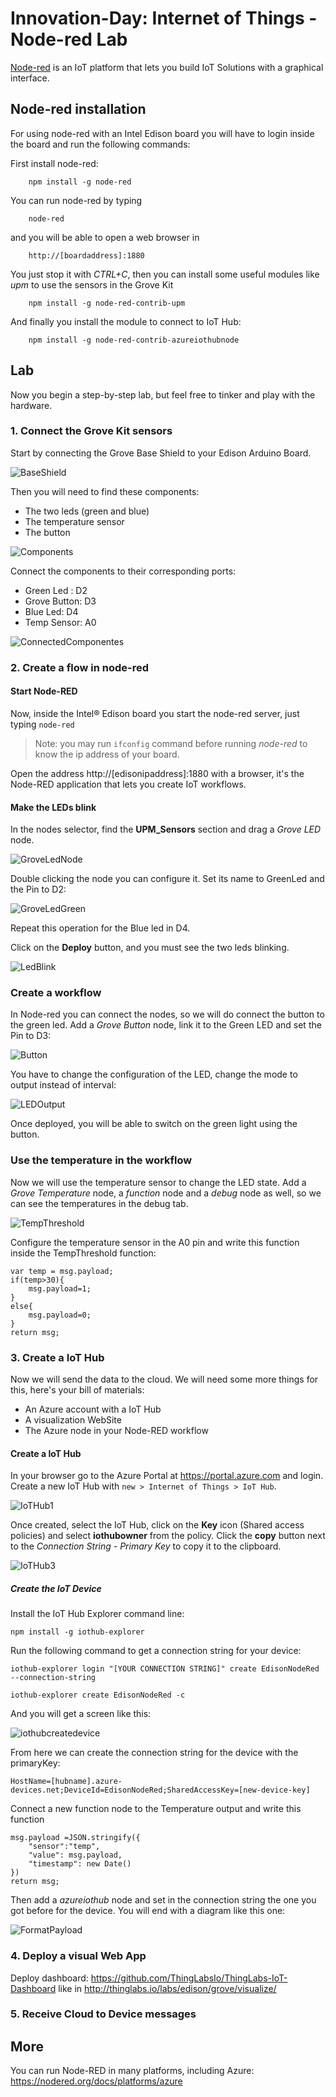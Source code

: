 # Innovation-Day: Internet of Things - Node-red Lab

[Node-red](http://nodered.org) is an IoT platform that lets you build IoT Solutions with a graphical interface.

## Node-red installation

For using node-red with an Intel Edison board you will have to login inside the board and run the following commands:

First install node-red:

```
    npm install -g node-red
```

You can run node-red by typing

```
    node-red
```

and you will be able to open a web browser in

        http://[boardaddress]:1880

You just stop it with *CTRL+C*, then you can install some useful modules like *upm* to use the sensors in the Grove Kit

```
    npm install -g node-red-contrib-upm
```

And finally you install the module to connect to IoT Hub:

```
    npm install -g node-red-contrib-azureiothubnode
```

## Lab

Now you begin a step-by-step lab, but feel free to tinker and play with the hardware.

### 1. Connect the Grove Kit sensors
Start by connecting the Grove Base Shield to your Edison Arduino Board.

![BaseShield](./images/baseshield.jpg "Grove Base Shield")

Then you will need to find these components:
- The two leds (green and blue)
- The temperature sensor
- The button

![Components](./images/components.jpg "Grove Kit Components")

Connect the components to their corresponding ports:

* Green Led : D2
* Grove Button: D3
* Blue Led: D4
* Temp Sensor: A0

![ConnectedComponentes](./images/connectedcomponents.jpg "Connected Components")

### 2. Create a flow in node-red

#### Start Node-RED
Now, inside the Intel&reg; Edison board you start the node-red server, just typing `node-red`

> Note: you may run `ifconfig` command before running *node-red* to know the ip address of your board.

Open the address http://[edisonipaddress]:1880 with a browser, it's the Node-RED application that lets you create IoT workflows.

#### Make the LEDs blink
In the nodes selector, find the **UPM_Sensors** section and drag a *Grove LED* node.

![GroveLedNode](./images/node-red-led.png)

Double clicking the node you can configure it. Set its name to GreenLed and the Pin to D2:

![GroveLedGreen](./images/greenledd2.png)

Repeat this operation for the Blue led in D4.

Click on the **Deploy** button, and you must see the two leds blinking.

![LedBlink](./images/leds.gif "Two LED blinking")

### Create a workflow

In Node-red you can connect the nodes, so we will do connect the button to the green led. Add a *Grove Button* node, link it to the Green LED and set the Pin to D3:

![Button](./images/grovebutton.png)

You have to change the configuration of the LED, change the mode to output instead of interval:

![LEDOutput](./images/ledoutput.png)

Once deployed, you will be able to switch on the green light using the button.

### Use the temperature in the workflow

Now we will use the temperature sensor to change the LED state. Add a *Grove Temperature* node, a *function* node and a *debug* node as well, so we can see the temperatures in the debug tab.

![TempThreshold](./images/tempthres.png)

Configure the temperature sensor in the A0 pin and write this function inside the TempThreshold function:

```
var temp = msg.payload;
if(temp>30){
    msg.payload=1;
}
else{
    msg.payload=0;
}
return msg;
```

### 3. Create a IoT Hub

Now we will send the data to the cloud. We will need some more things for this, here's your bill of materials:
* An Azure account with a IoT Hub
* A visualization WebSite
* The Azure node in your Node-RED workflow

#### Create a IoT Hub

In your browser go to the Azure Portal at https://portal.azure.com and login. Create a new IoT Hub with `new > Internet of Things > IoT Hub`.

![IoTHub1](./images/IoTHub.png)

Once created, select the IoT Hub, click on the **Key** icon (Shared access policies) and select **iothubowner** from the policy. Click the **copy** button next to the *Connection String - Primary Key* to copy it to the clipboard.

![IoTHub3](./images/IoTHub3.png)

##### Create the IoT Device

Install the IoT Hub Explorer command line:
```
npm install -g iothub-explorer
```

Run the following command to get a connection string for your device:

```
iothub-explorer login "[YOUR CONNECTION STRING]" create EdisonNodeRed --connection-string

iothub-explorer create EdisonNodeRed -c
```

And you will get a screen like this:

![iothubcreatedevice](./images/iothubcreatedevice.png)

From here we can create the connection string for the device with the primaryKey:

```
HostName=[hubname].azure-devices.net;DeviceId=EdisonNodeRed;SharedAccessKey=[new-device-key]
```
Connect a new function node to the Temperature output and write this function

```
msg.payload =JSON.stringify({
    "sensor":"temp",
    "value": msg.payload,
    "timestamp": new Date()
})
return msg;
```
Then add a *azureiothub* node and set in the connection string the one you got before for the device. You will end with a diagram like this one:

![FormatPayload](./images/formatpayload.png "Payload to Azure")


### 4. Deploy a visual Web App

Deploy dashboard: https://github.com/ThingLabsIo/ThingLabs-IoT-Dashboard like in http://thinglabs.io/labs/edison/grove/visualize/


### 5. Receive Cloud to Device messages
 
## More

You can run Node-RED in many platforms, including Azure: https://nodered.org/docs/platforms/azure

